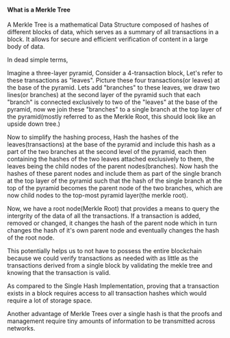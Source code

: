 #### What is a Merkle Tree

A Merkle Tree is a mathematical Data Structure composed of hashes of different blocks of data, which serves as a summary of all transactions in a block. It allows for secure and efficient verification of content in a large body of data.

In dead simple terms,

Imagine a three-layer pyramid,
Consider a 4-transaction block, Let's refer to these transactions as "leaves". Picture these four transactions(or leaves) at the base of the pyramid. Lets add "branches" to these leaves, we draw two lines(or branches) at the second layer of the pyramid such that each "branch" is connected exclusively to two of the "leaves" at the base of the pyramid, now we join these "branches" to a single branch at the top layer of the pyramid(mostly referred to as the Merkle Root, this should look like an upside down tree.) 


Now to simplify the hashing process, Hash the hashes of the leaves(transactions) at the base of the pyramid and include this hash as a part of the two branches at the second level of the pyramid, each then containing the hashes of the two leaves attached exclusively to them, the leaves being the child nodes of the parent nodes(branches). Now hash the hashes of these parent nodes and include them as part of the single branch at the top layer of the pyramid such that the hash of the single branch at the top of the pyramid becomes the parent node of the two branches, which are now child nodes to the top-most pyramid layer(the merkle root).


Now, we have a root node(Merkle Root) that provides a means to query the intergrity of the data of all the transactions. 
If a transaction is added, removed or changed, it changes the hash of the parent node which in turn changes the hash of it's own parent node and eventually changes the hash of the root node. 


This potentially helps us to not have to possess the entire blockchain because we could verify transactions as needed with as little as the transactions derived from a single block by validating the mekle tree and knowing that the transaction is valid.  


As compared to the Single Hash Implementation, proving that a transaction exists in a block requires access to all transaction hashes which would require a lot of storage space. 


Another advantage of Merkle Trees over a single hash is that the proofs and management require tiny amounts of information to be transmitted across networks.